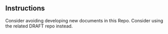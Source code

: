 ## Instructions ##

Consider avoiding developing new documents in this Repo.
Consider using the related DRAFT repo instead.